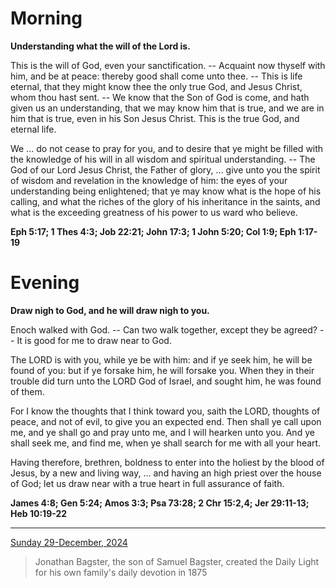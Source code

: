 # Morning

**Understanding what the will of the Lord is.**
 
This is the will of God, even your sanctification. -- Acquaint now thyself with him, and be at peace: thereby good shall come unto thee. -- This is life eternal, that they might know thee the only true God, and Jesus Christ, whom thou hast sent. -- We know that the Son of God is come, and hath given us an understanding, that we may know him that is true, and we are in him that is true, even in his Son Jesus Christ. This is the true God, and eternal life.
 
We ... do not cease to pray for you, and to desire that ye might be filled with the knowledge of his will in all wisdom and spiritual understanding. -- The God of our Lord Jesus Christ, the Father of glory, ... give unto you the spirit of wisdom and revelation in the knowledge of him: the eyes of your understanding being enlightened; that ye may know what is the hope of his calling, and what the riches of the glory of his inheritance in the saints, and what is the exceeding greatness of his power to us ward who believe.  

**Eph 5:17; 1 Thes 4:3; Job 22:21; John 17:3; 1 John 5:20; Col 1:9; Eph 1:17-19**

# Evening

**Draw nigh to God, and he will draw nigh to you.**
 
Enoch walked with God. -- Can two walk together, except they be agreed? -- It is good for me to draw near to God.
 
The LORD is with you, while ye be with him: and if ye seek him, he will be found of you: but if ye forsake him, he will forsake you. When they in their trouble did turn unto the LORD God of Israel, and sought him, he was found of them.
 
For I know the thoughts that I think toward you, saith the LORD, thoughts of peace, and not of evil, to give you an expected end. Then shall ye call upon me, and ye shall go and pray unto me, and I will hearken unto you. And ye shall seek me, and find me, when ye shall search for me with all your heart.
 
Having therefore, brethren, boldness to enter into the holiest by the blood of Jesus, by a new and living way, ... and having an high priest over the house of God; let us draw near with a true heart in full assurance of faith.  

**James 4:8; Gen 5:24; Amos 3:3; Psa 73:28; 2 Chr 15:2,4; Jer 29:11-13; Heb 10:19-22**

---

[Sunday 29-December, 2024](https://t.me/s/daily_light)

> Jonathan Bagster, the son of Samuel Bagster, created the Daily Light for his own family's daily devotion in 1875

